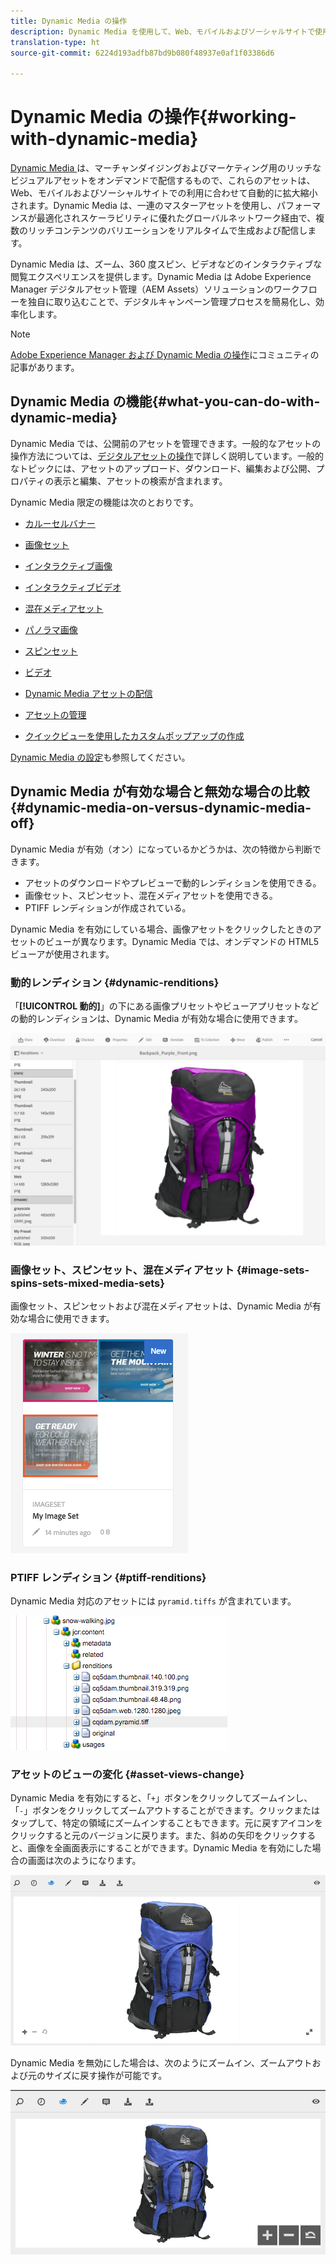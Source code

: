 ```yaml
---
title: Dynamic Media の操作
description: Dynamic Media を使用して、Web、モバイルおよびソーシャルサイトで使用するためにアセットを配信する方法を学習します。
translation-type: ht
source-git-commit: 6224d193adfb87bd9b080f48937e0af1f03386d6

---
```



# Dynamic Media の操作{#working-with-dynamic-media}

[Dynamic Media ](https://www.adobe.com/solutions/web-experience-management/dynamic-media.html)は、マーチャンダイジングおよびマーケティング用のリッチなビジュアルアセットをオンデマンドで配信するもので、これらのアセットは、Web、モバイルおよびソーシャルサイトでの利用に合わせて自動的に拡大縮小されます。Dynamic Media は、一連のマスターアセットを使用し、パフォーマンスが最適化されスケーラビリティに優れたグローバルネットワーク経由で、複数のリッチコンテンツのバリエーションをリアルタイムで生成および配信します。

Dynamic Media は、ズーム、360 度スピン、ビデオなどのインタラクティブな閲覧エクスペリエンスを提供します。Dynamic Media は Adobe Experience Manager デジタルアセット管理（AEM Assets）ソリューションのワークフローを独自に取り込むことで、デジタルキャンペーン管理プロセスを簡易化し、効率化します。

>[!NOTE]
>
>[Adobe Experience Manager および Dynamic Media の操作](https://helpx.adobe.com/jp/experience-manager/using/aem_dynamic_media.html)にコミュニティの記事があります。

## Dynamic Media の機能{#what-you-can-do-with-dynamic-media}

Dynamic Media では、公開前のアセットを管理できます。一般的なアセットの操作方法については、[デジタルアセットの操作](/help/assets/manage-digital-assets.md)で詳しく説明しています。一般的なトピックには、アセットのアップロード、ダウンロード、編集および公開、プロパティの表示と編集、アセットの検索が含まれます。

Dynamic Media 限定の機能は次のとおりです。

* [カルーセルバナー](carousel-banners.md)
* [画像セット](image-sets.md)
* [インタラクティブ画像](interactive-images.md)
* [インタラクティブビデオ](interactive-videos.md)
* [混在メディアセット](mixed-media-sets.md)
* [パノラマ画像](panoramic-images.md)

* [スピンセット](spin-sets.md)
* [ビデオ](video.md)
* [Dynamic Media アセットの配信](delivering-dynamic-media-assets.md)
* [アセットの管理](managing-assets.md)
* [クイックビューを使用したカスタムポップアップの作成](custom-pop-ups.md)

[Dynamic Media の設定](administering-dynamic-media.md)も参照してください。

<!-- 

OBSOLETE UNTIL INTEGRATING SCENE7 TOPIC GETS A MAJOR UPDATE
>[!NOTE]
>
>To understand the differences between using Dynamic Media and integrating Dynamic Media Classic with AEM, see [Dynamic Media Classic integration versus Dynamic Media](/help/sites-cloud/administering/integrating-scene7.md#aem-scene-integration-versus-dynamic-media).

-->

## Dynamic Media が有効な場合と無効な場合の比較 {#dynamic-media-on-versus-dynamic-media-off}

Dynamic Media が有効（オン）になっているかどうかは、次の特徴から判断できます。

* アセットのダウンロードやプレビューで動的レンディションを使用できる。
* 画像セット、スピンセット、混在メディアセットを使用できる。
* PTIFF レンディションが作成されている。

Dynamic Media を有効にしている場合、画像アセットをクリックしたときのアセットのビューが異なります。Dynamic Media では、オンデマンドの HTML5 ビューアが使用されます。

### 動的レンディション {#dynamic-renditions}

「**[!UICONTROL 動的]**」の下にある画像プリセットやビューアプリセットなどの動的レンディションは、Dynamic Media が有効な場合に使用できます。

![chlimage_1-358](assets/chlimage_1-358.png)

### 画像セット、スピンセット、混在メディアセット {#image-sets-spins-sets-mixed-media-sets}

画像セット、スピンセットおよび混在メディアセットは、Dynamic Media が有効な場合に使用できます。

![chlimage_1-359](assets/chlimage_1-359.png)

### PTIFF レンディション {#ptiff-renditions}

Dynamic Media 対応のアセットには `pyramid.tiffs` が含まれています。

![chlimage_1-360](assets/chlimage_1-360.png)

### アセットのビューの変化 {#asset-views-change}

Dynamic Media を有効にすると、「`+`」ボタンをクリックしてズームインし、「`-`」ボタンをクリックしてズームアウトすることができます。クリックまたはタップして、特定の領域にズームインすることもできます。元に戻すアイコンをクリックすると元のバージョンに戻ります。また、斜めの矢印をクリックすると、画像を全画面表示にすることができます。Dynamic Media を有効にした場合の画面は次のようになります。

![chlimage_1-361](assets/chlimage_1-361.png)

Dynamic Media を無効にした場合は、次のようにズームイン、ズームアウトおよび元のサイズに戻す操作が可能です。

![chlimage_1-362](assets/chlimage_1-362.png)
